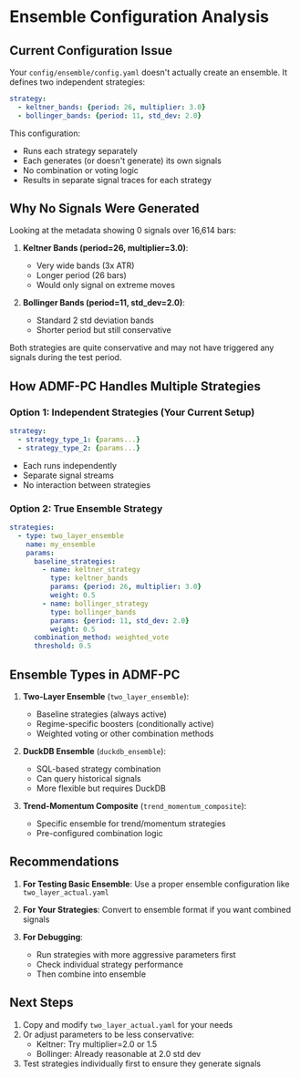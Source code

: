 # Ensemble Configuration Analysis

## Current Configuration Issue

Your `config/ensemble/config.yaml` doesn't actually create an ensemble. It defines two independent strategies:

```yaml
strategy:
  - keltner_bands: {period: 26, multiplier: 3.0}
  - bollinger_bands: {period: 11, std_dev: 2.0}
```

This configuration:
- Runs each strategy separately
- Each generates (or doesn't generate) its own signals
- No combination or voting logic
- Results in separate signal traces for each strategy

## Why No Signals Were Generated

Looking at the metadata showing 0 signals over 16,614 bars:

1. **Keltner Bands (period=26, multiplier=3.0)**:
   - Very wide bands (3x ATR)
   - Longer period (26 bars)
   - Would only signal on extreme moves

2. **Bollinger Bands (period=11, std_dev=2.0)**:
   - Standard 2 std deviation bands
   - Shorter period but still conservative

Both strategies are quite conservative and may not have triggered any signals during the test period.

## How ADMF-PC Handles Multiple Strategies

### Option 1: Independent Strategies (Your Current Setup)
```yaml
strategy:
  - strategy_type_1: {params...}
  - strategy_type_2: {params...}
```
- Each runs independently
- Separate signal streams
- No interaction between strategies

### Option 2: True Ensemble Strategy
```yaml
strategies:
  - type: two_layer_ensemble
    name: my_ensemble
    params:
      baseline_strategies:
        - name: keltner_strategy
          type: keltner_bands
          params: {period: 26, multiplier: 3.0}
          weight: 0.5
        - name: bollinger_strategy  
          type: bollinger_bands
          params: {period: 11, std_dev: 2.0}
          weight: 0.5
      combination_method: weighted_vote
      threshold: 0.5
```

## Ensemble Types in ADMF-PC

1. **Two-Layer Ensemble** (`two_layer_ensemble`):
   - Baseline strategies (always active)
   - Regime-specific boosters (conditionally active)
   - Weighted voting or other combination methods

2. **DuckDB Ensemble** (`duckdb_ensemble`):
   - SQL-based strategy combination
   - Can query historical signals
   - More flexible but requires DuckDB

3. **Trend-Momentum Composite** (`trend_momentum_composite`):
   - Specific ensemble for trend/momentum strategies
   - Pre-configured combination logic

## Recommendations

1. **For Testing Basic Ensemble**:
   Use a proper ensemble configuration like `two_layer_actual.yaml`

2. **For Your Strategies**:
   Convert to ensemble format if you want combined signals

3. **For Debugging**:
   - Run strategies with more aggressive parameters first
   - Check individual strategy performance
   - Then combine into ensemble

## Next Steps

1. Copy and modify `two_layer_actual.yaml` for your needs
2. Or adjust parameters to be less conservative:
   - Keltner: Try multiplier=2.0 or 1.5
   - Bollinger: Already reasonable at 2.0 std dev
3. Test strategies individually first to ensure they generate signals